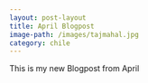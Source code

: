 ```yaml
---
layout: post-layout
title: April Blogpost
image-path: /images/tajmahal.jpg
category: chile
---
```


This is my new Blogpost from April

&nbsp;